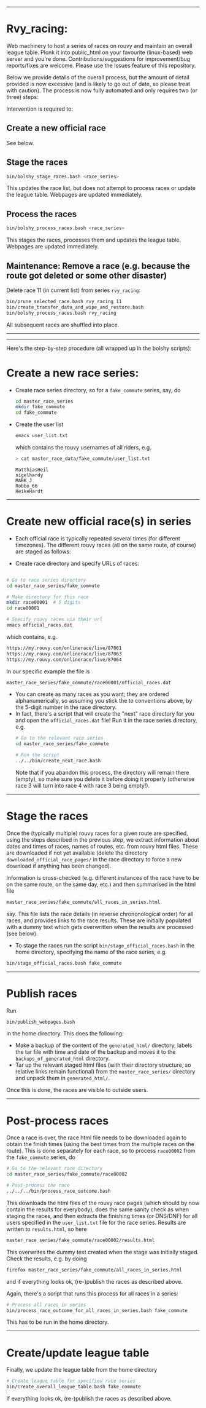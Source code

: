 
---

# Rvy_racing:

Web machinery to host a series of races on rouvy and maintain an overall league table. Plonk it into public_html on your favourite (linux-based) web server and you're done. Contributions/suggestions for improvement/bug reports/fixes are welcome. Please use the Issues feature of this repository.


Below we provide details of the overall process, but the amount of detail provided is now excessive (and is likely to go out of date, so please treat with caution). The process is now fully automated and only requires two (or three) steps:

Intervention is required to:
## Create a new official race 
See below.
##  Stage the races
```bash
bin/bolshy_stage_races.bash <race_series>
```
This updates the race list, but does not attempt to process races or update the league table. Webpages are updated immediately.
##  Process the races
```bash
bin/bolshy_process_races.bash <race_series>
```
This stages the races, processes them and updates the league table. Webpages are updated immediately.


## Maintenance: Remove a race (e.g. because the route got deleted or some other disaster)

Delete race 11 (in current list) from series `rvy_racing`:

```bash
bin/prune_selected_race.bash rvy_racing 11
bin/create_transfer_data_and_wipe_and_restore.bash
bin/bolshy_process_races.bash rvy_racing
```
All subsequent races are shuffled into place.

---
---

Here's the step-by-step procedure (all wrapped up in the bolshy scripts):

# Create a new race series:
- Create race series directory, so for a `fake_commute` series, say, do
    ```bash
    cd master_race_series  
    mkdir fake_commute
    cd fake_commute
    ```
- Create the user list
    ```bash
    emacs user_list.txt
    ``` 
    which contains the rouvy usernames of all riders, e.g.
    ```bash
    > cat master_race_data/fake_commute/user_list.txt
    ```
    ```
    MatthiasHeil
    nigelhardy
    MARK_J
    Robbo_66
    HeikeHardt
    ```

---

# Create new official race(s) in series

- Each official race is typically repeated several times (for different timezones). The different rouvy races (all on the same route, of course) are staged as follows:

- Create race directory and specify URLs of races:
```bash

# Go to race series directory
cd master_race_series/fake_commute

# Make directory for this race
mkdir race00001  # 5 digits
cd race00001

# Specify rouvy races via their url
emacs official_races.dat
```
which contains, e.g.
```bash
https://my.rouvy.com/onlinerace/live/87061
https://my.rouvy.com/onlinerace/live/87063
https://my.rouvy.com/onlinerace/live/87064
```

In our specific example the file is
```bash
master_race_series/fake_commute/race00001/official_races.dat
```
- You can create as many races as you want; they are ordered alphanumerically, so assuming you stick the to conventions above, by the 5-digit number in the race directory.
- In fact, there's a script that will create the "next" race directory for you and open the `official_races.dat` file! Run it in the race series directory, e.g.  
  ```bash
  # Go to the relevant race series
  cd master_race_series/fake_commute
  
  # Run the script
  ../../bin/create_next_race.bash
  ```
  Note that if you abandon this process, the directory will remain there (empty), so make sure you delete it before doing it properly (otherwise race 3 will turn into race 4 with race 3 being empty!).
---

# Stage the races 

Once the (typically multiple) rouvy races for a given route are specified, using the steps described in the previous step, we extract information about dates and times of races, names of routes, etc. from rouvy html files. These are downloaded if not yet available (delete the directory  `downloaded_official_race_pages/` in the race directory to force a new download if anything has been changed).

Information is cross-checked (e.g. different instances of the race have to be on the same route, on the same day, etc.) and then summarised in the html file 
```bash
master_race_series/fake_commute/all_races_in_series.html
```
say. This file lists the race details (in reverse chrononological order) for all races, and provides links to the race results. These are initially populated with a dummy text which gets overwritten when the results are processed (see below).

- To stage the races run the script `bin/stage_official_races.bash` in the home directory, specifying the name of the race series, e.g.
```bash
bin/stage_official_races.bash fake_commute
``` 
---
# Publish races
Run 
```bash
bin/publish_webpages.bash
```
in the home directory. This does the following:
- Make a backup of the content of the `generated_html/` directory, labels the tar file with time and date of the backup and moves it to the `backups_of_generated_html` directory.
- Tar up the relevant staged html files (with their directory structure, so relative links remain functional) from the `master_race_series/` directory and unpack them in `generated_html/`.

Once this is done, the races are visible to outside users.

---

# Post-process races

Once a race is over, the race html file needs to be downloaded again to obtain the finish times (using the best times from the multiple races on the route). This is done separately for each race, so to process `race00002` from the `fake_commute` series, do
```bash
# Go to the relevant race directory
cd master_race_series/fake_commute/race00002

# Post-process the race
../../../bin/process_race_outcome.bash
```
This downloads the html files of the rouvy race pages (which should by now contain the results for everybody), does the same sanity check as when staging the races, and then extracts the finishing times (or DNS/DNF) for all users specified in the `user_list.txt` file for the race series. Results are written to `results.html`, so here
```bash
master_race_series/fake_commute/race00002/results.html
```
This overwrites the dummy text created when the stage was initially staged.
Check the results, e.g. by doing
```bash
firefox master_race_series/fake_commute/all_races_in_series.html
```
and if everything looks ok, (re-)publish the races as described above.

Again, there's a script that runs this process for all races in a series:
```bash
# Process all races in series
bin/process_race_outcome_for_all_races_in_series.bash fake_commute

```
This has to be run in the home directory.

---

# Create/update league table
Finally, we update the league table from the home directory

```bash
# Create league table for specified race series
bin/create_overall_league_table.bash fake_commute
```

If everything looks ok, (re-)publish the races as described above.

